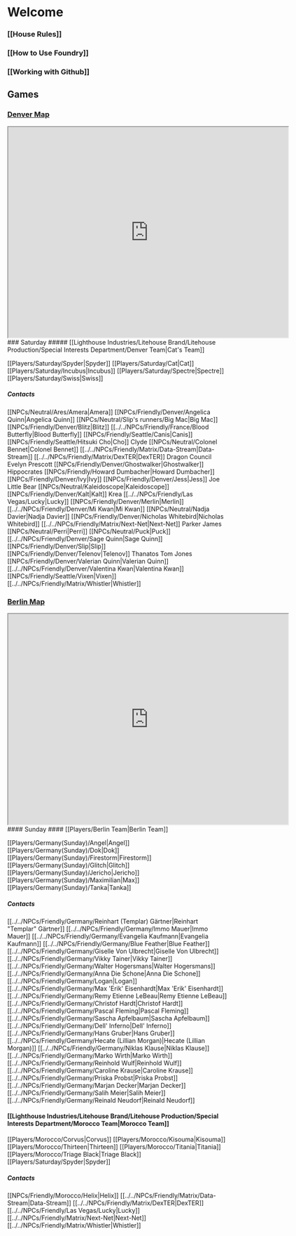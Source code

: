 # Welcome
### [[House Rules]]
### [[How to Use Foundry]]
### [[Working with Github]]
## Games
### [Denver Map](https://www.google.com/maps/d/u/0/viewer?mid=1BrcfAzyifwU4Gk8I2KPeP9VoH8wz9w-K&ll=28.49634055143031%2C-83.41172544999999&z=5)
<iframe src="https://www.google.com/maps/d/u/0/embed?mid=1BrcfAzyifwU4Gk8I2KPeP9VoH8wz9w-K&ehbc=2E312F" width="640" height="480"></iframe>
### Saturday
##### [[Lighthouse Industries/Litehouse Brand/Litehouse Production/Special Interests Department/Denver Team|Cat's Team]]

[[Players/Saturday/Spyder|Spyder]]
[[Players/Saturday/Cat|Cat]]
[[Players/Saturday/Incubus|Incubus]]
[[Players/Saturday/Spectre|Spectre]]
[[Players/Saturday/Swiss|Swiss]]


##### Contacts
[[NPCs/Neutral/Ares/Amera|Amera]]
[[NPCs/Friendly/Denver/Angelica Quinn|Angelica Quinn]]
[[NPCs/Neutral/Slip's runners/Big Mac|Big Mac]]
[[NPCs/Friendly/Denver/Blitz|Blitz]]
[[../../NPCs/Friendly/France/Blood Butterfly|Blood Butterfly]]
[[NPCs/Friendly/Seattle/Canis|Canis]]
[[NPCs/Friendly/Seattle/Hitsuki Cho|Cho]]
Clyde
[[NPCs/Neutral/Colonel Bennet|Colonel Bennet]]
[[../../NPCs/Friendly/Matrix/Data-Stream|Data-Stream]]
[[../../NPCs/Friendly/Matrix/DexTER|DexTER]]
Dragon Council
Evelyn Prescott
[[NPCs/Friendly/Denver/Ghostwalker|Ghostwalker]]
Hippocrates
[[NPCs/Friendly/Howard Dumbacher|Howard Dumbacher]]
[[NPCs/Friendly/Denver/Ivy|Ivy]]
[[NPCs/Friendly/Denver/Jess|Jess]]
Joe Little Bear
[[NPCs/Neutral/Kaleidoscope|Kaleidoscope]]
[[NPCs/Friendly/Denver/Kalt|Kalt]]
Krea
[[../../NPCs/Friendly/Las Vegas/Lucky|Lucky]]
[[NPCs/Friendly/Denver/Merlin|Merlin]]
[[../../NPCs/Friendly/Denver/Mi Kwan|Mi Kwan]]
[[NPCs/Neutral/Nadja Davier|Nadja Davier]]
[[NPCs/Friendly/Denver/Nicholas Whitebird|Nicholas Whitebird]]
[[../../NPCs/Friendly/Matrix/Next-Net|Next-Net]]
Parker James
[[NPCs/Neutral/Perri|Perri]]
[[NPCs/Neutral/Puck|Puck]]
[[../../NPCs/Friendly/Denver/Sage Quinn|Sage Quinn]]
[[NPCs/Friendly/Denver/Slip|Slip]]
[[NPCs/Friendly/Denver/Telenov|Telenov]]
Thanatos
Tom Jones
[[NPCs/Friendly/Denver/Valerian Quinn|Valerian Quinn]]
[[../../NPCs/Friendly/Denver/Valentina Kwan|Valentina Kwan]]
[[NPCs/Friendly/Seattle/Vixen|Vixen]]
[[../../NPCs/Friendly/Matrix/Whistler|Whistler]]

### [Berlin Map](https://www.google.com/maps/d/u/0/viewer?mid=1ag7TdM1ceyLS15Q47Imwl5Wz1DHJW4SG&ll=52.548625280412075%2C13.411743499999975&z=10)
<iframe src="https://www.google.com/maps/d/u/0/embed?mid=1ag7TdM1ceyLS15Q47Imwl5Wz1DHJW4SG&ehbc=2E312F" width="640" height="480"></iframe>
#### Sunday
#### [[Players/Berlin Team|Berlin Team]]

[[Players/Germany(Sunday)/Angel|Angel]]
[[Players/Germany(Sunday)/Dok|Dok]]
[[Players/Germany(Sunday)/Firestorm|Firestorm]]
[[Players/Germany(Sunday)/Glitch|Glitch]]
[[Players/Germany(Sunday)/Jericho|Jericho]]
[[Players/Germany(Sunday)/Maximilian|Max]]
[[Players/Germany(Sunday)/Tanka|Tanka]]

##### Contacts
[[../../NPCs/Friendly/Germany/Reinhart (Templar) Gärtner|Reinhart "Templar" Gärtner]]
[[../../NPCs/Friendly/Germany/Immo Mauer|Immo Mauer]]
[[../../NPCs/Friendly/Germany/Evangelia Kaufmann|Evangelia Kaufmann]]
[[../../NPCs/Friendly/Germany/Blue Feather|Blue Feather]]
[[../../NPCs/Friendly/Germany/Giselle Von Ulbrecht|Giselle Von Ulbrecht]]
[[../../NPCs/Friendly/Germany/Vikky Tainer|Vikky Tainer]]
[[../../NPCs/Friendly/Germany/Walter Hogersmans|Walter Hogersmans]]
[[../../NPCs/Friendly/Germany/Anna Die Schone|Anna Die Schone]]
[[../../NPCs/Friendly/Germany/Logan|Logan]]
[[../../NPCs/Friendly/Germany/Max 'Erik' Eisenhardt|Max 'Erik' Eisenhardt]]
[[../../NPCs/Friendly/Germany/Remy Etienne LeBeau|Remy Etienne LeBeau]]
[[../../NPCs/Friendly/Germany/Christof Hardt|Christof Hardt]]
[[../../NPCs/Friendly/Germany/Pascal Fleming|Pascal Fleming]]
[[../../NPCs/Friendly/Germany/Sascha Apfelbaum|Sascha Apfelbaum]]
[[../../NPCs/Friendly/Germany/Dell' Inferno|Dell' Inferno]]
[[../../NPCs/Friendly/Germany/Hans Gruber|Hans Gruber]]
[[../../NPCs/Friendly/Germany/Hecate (Lillian Morgan)|Hecate (Lillian Morgan)]]
[[../../NPCs/Friendly/Germany/Niklas Klause|Niklas Klause]]
[[../../NPCs/Friendly/Germany/Marko Wirth|Marko Wirth]]
[[../../NPCs/Friendly/Germany/Reinhold Wulf|Reinhold Wulf]]
[[../../NPCs/Friendly/Germany/Caroline Krause|Caroline Krause]]
[[../../NPCs/Friendly/Germany/Priska Probst|Priska Probst]]
[[../../NPCs/Friendly/Germany/Marjan Decker|Marjan Decker]]
[[../../NPCs/Friendly/Germany/Salih Meier|Salih Meier]]
[[../../NPCs/Friendly/Germany/Reinald Neudorf|Reinald Neudorf]]


#### [[Lighthouse Industries/Litehouse Brand/Litehouse Production/Special Interests Department/Morocco Team|Morocco Team]]

[[Players/Morocco/Corvus|Corvus]]
[[Players/Morocco/Kisouma|Kisouma]]
[[Players/Morocco/Thirteen|Thirteen]]
[[Players/Morocco/Titania|Titania]]
[[Players/Morocco/Triage Black|Triage Black]]
[[Players/Saturday/Spyder|Spyder]]

##### Contacts
[[NPCs/Friendly/Morocco/Helix|Helix]]
[[../../NPCs/Friendly/Matrix/Data-Stream|Data-Stream]]
[[../../NPCs/Friendly/Matrix/DexTER|DexTER]]
[[../../NPCs/Friendly/Las Vegas/Lucky|Lucky]]
[[../../NPCs/Friendly/Matrix/Next-Net|Next-Net]]
[[../../NPCs/Friendly/Matrix/Whistler|Whistler]]